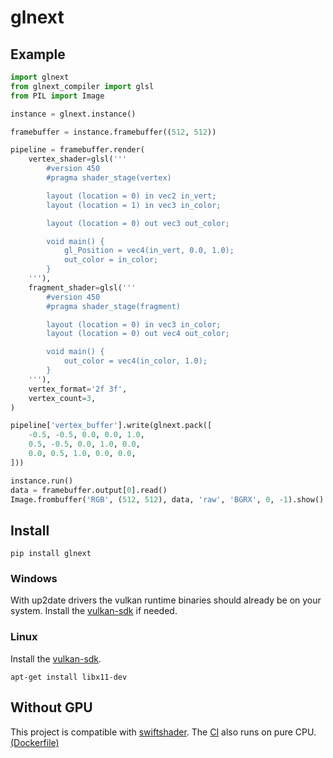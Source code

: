 # glnext

## Example

```py
import glnext
from glnext_compiler import glsl
from PIL import Image

instance = glnext.instance()

framebuffer = instance.framebuffer((512, 512))

pipeline = framebuffer.render(
    vertex_shader=glsl('''
        #version 450
        #pragma shader_stage(vertex)

        layout (location = 0) in vec2 in_vert;
        layout (location = 1) in vec3 in_color;

        layout (location = 0) out vec3 out_color;

        void main() {
            gl_Position = vec4(in_vert, 0.0, 1.0);
            out_color = in_color;
        }
    '''),
    fragment_shader=glsl('''
        #version 450
        #pragma shader_stage(fragment)

        layout (location = 0) in vec3 in_color;
        layout (location = 0) out vec4 out_color;

        void main() {
            out_color = vec4(in_color, 1.0);
        }
    '''),
    vertex_format='2f 3f',
    vertex_count=3,
)

pipeline['vertex_buffer'].write(glnext.pack([
    -0.5, -0.5, 0.0, 0.0, 1.0,
    0.5, -0.5, 0.0, 1.0, 0.0,
    0.0, 0.5, 1.0, 0.0, 0.0,
]))

instance.run()
data = framebuffer.output[0].read()
Image.frombuffer('RGB', (512, 512), data, 'raw', 'BGRX', 0, -1).show()
```

## Install

```
pip install glnext
```

### Windows

With up2date drivers the vulkan runtime binaries should already be on your system.
Install the [vulkan-sdk](https://vulkan.lunarg.com/sdk/home) if needed.

### Linux

Install the [vulkan-sdk](https://vulkan.lunarg.com/sdk/home).

```
apt-get install libx11-dev
```

## Without GPU

This project is compatible with [swiftshader](https://github.com/google/swiftshader).
The [CI](https://github.com/cprogrammer1994/glnext/actions/) also runs on pure CPU. [(Dockerfile)](Dockerfile)
